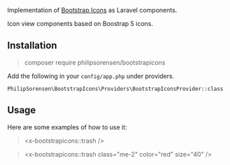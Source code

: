 Implementation of [Bootstrap Icons](https://icons.getbootstrap.com) as Laravel components. 

Icon view components based on Boostrap 5 icons. 

## Installation

> composer require philipsorensen/bootstrapicons

Add the following in your `config/app.php` under providers. 

```
PhilipSorensen\BootstrapIcons\Providers\BootstrapIconsProvider::class
```

## Usage
Here are some examples of how to use it: 

> <x-bootstrapicons::trash />

> <x-bootstrapicons::trash class="me-2" color="red" size="40" />